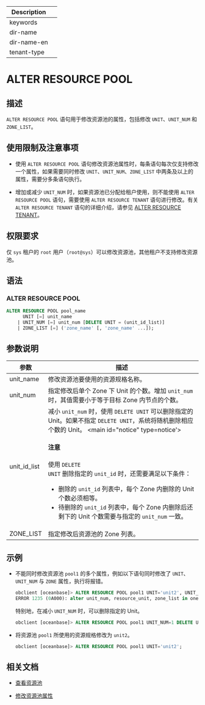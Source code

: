 | Description   |                 |
|---------------|-----------------|
| keywords      |                 |
| dir-name      |                 |
| dir-name-en   |                 |
| tenant-type   |                 |

# ALTER RESOURCE POOL

## 描述

`ALTER RESOURCE POOL` 语句用于修改资源池的属性，包括修改 `UNIT`、`UNIT_NUM` 和 `ZONE_LIST`。

## 使用限制及注意事项

* 使用 `ALTER RESOURCE POOL` 语句修改资源池属性时，每条语句每次仅支持修改一个属性，如果需要同时修改 `UNIT`、`UNIT_NUM`、`ZONE_LIST` 中两条及以上的属性，需要分多条语句执行。

* 增加或减少 `UNIT_NUM` 时，如果资源池已分配给租户使用，则不能使用 `ALTER RESOURCE POOL` 语句，需要使用 `ALTER RESOURCE TENANT` 语句进行修改。有关 `ALTER RESOURCE TENANT` 语句的详细介绍，请参见 [ALTER RESOURCE TENANT](300.alter-resource-tenant.md)。

## 权限要求

仅 `sys` 租户的 `root` 用户（`root@sys`）可以修改资源池，其他租户不支持修改资源池。

## 语法

### ALTER RESOURCE POOL

```sql
ALTER RESOURCE POOL pool_name
      UNIT [=] unit_name
    | UNIT_NUM [=] unit_num [DELETE UNIT = (unit_id_list)]
    | ZONE_LIST [=] ('zone_name' [, 'zone_name' ...]);
```


## 参数说明

|                  **参数**                 |                    **描述**                                                                  |
|-------------------------------------------|----------------------------------------------------------------------------------------------|
| unit_name                                 | 修改资源池要使用的资源规格名称。                                                                |
| unit_num                                  | 指定修改后单个 Zone 下 Unit 的个数。增加 `unit_num` 时，其值需要小于等于目标 Zone 内节点的个数。   |
| unit_id_list                              | 减小 `unit_num` 时，使用 `DELETE UNIT` 可以删除指定的 Unit。如果不指定 `DELETE UNIT`，系统将随机删除相应个数的 Unit。 <main id="notice" type=notice'><h4>注意</h4><p>使用 <code>DELETE UNIT</code> 删除指定的 <code>unit_id</code> 时，还需要满足以下条件： <ul><li> 删除的 <code>unit_id</code> 列表中，每个 Zone 内删除的 Unit 个数必须相等。</li>   <li> 待删除的 <code>unit_id</code> 列表中，每个 Zone 内删除后还剩下的 Unit 个数需要与指定的 <code>unit_num</code> 一致。</li></ul> </p></main>    |
| ZONE_LIST                                 | 指定修改后资源池的 Zone 列表。                                                                 |

## 示例

* 不能同时修改资源池 `pool1` 的多个属性，例如以下语句同时修改了 `UNIT`、`UNIT_NUM` 与 `ZONE` 属性，执行将报错。

  ```sql
  obclient [oceanbase]> ALTER RESOURCE POOL pool1 UNIT='unit2', UNIT_NUM=1, ZONE_LIST=('zone1');
  ERROR 1235 (0A000): alter unit_num, resource_unit, zone_list in one cmd not supported
  ```

  特别地，在减小 `UNIT_NUM` 时，可以删除指定的 Unit。

  ```sql
  obclient [oceanbase]> ALTER RESOURCE POOL pool1 UNIT_NUM=1 DELETE UNIT = (1002);
  ```

* 将资源池 `pool1` 所使用的资源规格修改为 `unit2`。

  ```sql
  obclient [oceanbase]> ALTER RESOURCE POOL pool1 UNIT='unit2';
  ```

## 相关文档

* [查看资源池](../../../../600.manage/200.tenant-management/600.common-tenant-operations/1500.resource-pool-management/100.view-resource-pools.md)

* [修改资源池属性](../../../../600.manage/200.tenant-management/600.common-tenant-operations/900.modify-resource-pool-properties.md)
